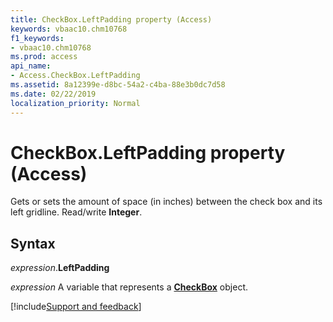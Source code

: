 ```yaml
---
title: CheckBox.LeftPadding property (Access)
keywords: vbaac10.chm10768
f1_keywords:
- vbaac10.chm10768
ms.prod: access
api_name:
- Access.CheckBox.LeftPadding
ms.assetid: 8a12399e-d8bc-54a2-c4ba-88e3b0dc7d58
ms.date: 02/22/2019
localization_priority: Normal
---
```



# CheckBox.LeftPadding property (Access)

Gets or sets the amount of space (in inches) between the check box and its left gridline. Read/write **Integer**.


## Syntax

_expression_.**LeftPadding**

_expression_ A variable that represents a **[CheckBox](Access.CheckBox.md)** object.




[!include[Support and feedback](~/includes/feedback-boilerplate.md)]